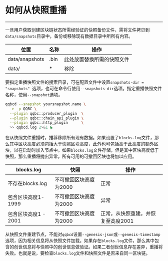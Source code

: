# 如何从快照重播
---

一旦用户获取创建区块链状态所需经验证的快照备份文件，需将文件拷贝到`data/snapshots`目录中，备份或移除现有数据目录中所所有内容。


位置          | 名称                      |  操作
----------------- | -------------------------- | ------------
data/snapshots    | <head block id in hex>.bin | 此处放置替换所需的快照文件
data/             | *                          | 移除

要指定重播快照文件的搜索目录，可在配置文件中设置`snapshots-dir = "snapshots" `选项，也可在命令行使用`--snapshots-dir`选项。指定重播快照文件名称，使用`--snapshot`选项。


```sh
qqbcd --snapshot yoursnapshot.name \
  -e -p QQBC \
  --plugin qqbc::producer_plugin  \
  --plugin qqbc::chain_api_plugin \
  --plugin qqbc::http_plugin      \
  >> qqbcd.log 2>&1 &
```

在从快照文件重播时，推荐移除所有现有数据。如果设置了`blocks.log`文件，那么其中区块高度必须包括大于快照区块高度，此外也可包括高于此高度的额外区块，以在启动时加入节点中。如果`blocks.log`文件存储，但是其中区块高度低于快照，那么重播将抛出异常。所有可用的可撤回区块也将加以应用。

blocks.log               | 快照                  | 操作
------------------------ | --------------------------- | ------
不存在blocks.log            | 不可撤回区块高度为2000 | 正常
包含区块高度1-1999 | 不可撤回区块高度为2000 | 异常
包含区块高度1 - 2001 | 不可撤回区块高度为2000 | 正常，从快照重建，并恢复至高度2001 

从快照文件重建节点，不能对`qqbcd`设置`--genesis-json`或`--genesis-timestamp`选项，因为相关信息将从快照文件加载。如果存在`blocks.log`文件，那么其中包含的创世信息将与快照中的创世信息做验证。如果二者创世信息存在差异，重播将失败。也就是说，要检查`blocks.log`文件和快照文件是否来自同一区块链。

